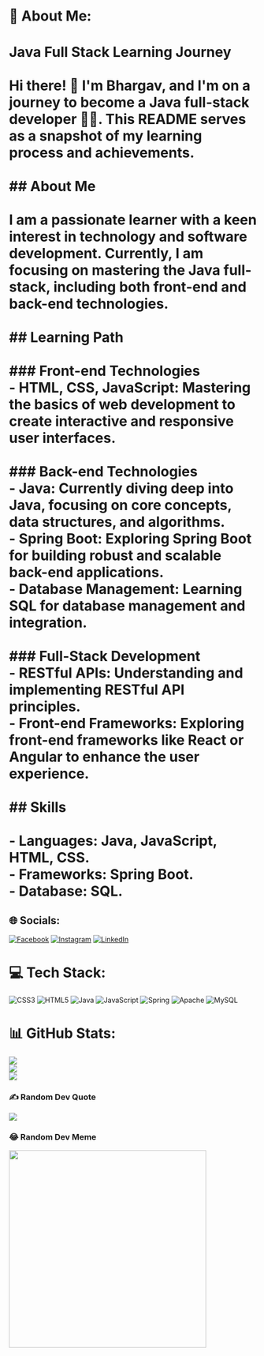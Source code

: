 # 💫 About Me:
# Java Full Stack Learning Journey<br><br>Hi there! 👋 I'm Bhargav, and I'm on a journey to become a Java full-stack developer 👨‍💻. This README serves as a snapshot of my learning process and achievements.<br><br>## About Me<br><br>I am a passionate learner with a keen interest in technology and software development. Currently, I am focusing on mastering the Java full-stack, including both front-end and back-end technologies.<br><br>## Learning Path<br><br>### Front-end Technologies<br>- **HTML, CSS, JavaScript:** Mastering the basics of web development to create interactive and responsive user interfaces.<br><br>### Back-end Technologies<br>- **Java:** Currently diving deep into Java, focusing on core concepts, data structures, and algorithms.<br>- **Spring Boot:** Exploring Spring Boot for building robust and scalable back-end applications.<br>- **Database Management:** Learning SQL for database management and integration.<br><br>### Full-Stack Development<br>- **RESTful APIs:** Understanding and implementing RESTful API principles.<br>- **Front-end Frameworks:** Exploring front-end frameworks like React or Angular to enhance the user experience.<br><br>## Skills<br><br>- **Languages:** Java, JavaScript, HTML, CSS.<br>- **Frameworks:** Spring Boot.<br>- **Database:** SQL.


## 🌐 Socials:
[![Facebook](https://img.shields.io/badge/Facebook-%231877F2.svg?logo=Facebook&logoColor=white)](https://facebook.com/Parthu) [![Instagram](https://img.shields.io/badge/Instagram-%23E4405F.svg?logo=Instagram&logoColor=white)](https://instagram.com/Parthu) [![LinkedIn](https://img.shields.io/badge/LinkedIn-%230077B5.svg?logo=linkedin&logoColor=white)](https://linkedin.com/in/Parthu) 

# 💻 Tech Stack:
![CSS3](https://img.shields.io/badge/css3-%231572B6.svg?style=plastic&logo=css3&logoColor=white) ![HTML5](https://img.shields.io/badge/html5-%23E34F26.svg?style=plastic&logo=html5&logoColor=white) ![Java](https://img.shields.io/badge/java-%23ED8B00.svg?style=plastic&logo=openjdk&logoColor=white) ![JavaScript](https://img.shields.io/badge/javascript-%23323330.svg?style=plastic&logo=javascript&logoColor=%23F7DF1E) ![Spring](https://img.shields.io/badge/spring-%236DB33F.svg?style=plastic&logo=spring&logoColor=white) ![Apache](https://img.shields.io/badge/apache-%23D42029.svg?style=plastic&logo=apache&logoColor=white) ![MySQL](https://img.shields.io/badge/mysql-%2300000f.svg?style=plastic&logo=mysql&logoColor=white)
# 📊 GitHub Stats:
![](https://github-readme-stats.vercel.app/api?username=Ram&theme=react&hide_border=false&include_all_commits=true&count_private=true)<br/>
![](https://github-readme-streak-stats.herokuapp.com/?user=Ram&theme=react&hide_border=false)<br/>
![](https://github-readme-stats.vercel.app/api/top-langs/?username=Ram&theme=react&hide_border=false&include_all_commits=true&count_private=true&layout=compact)

### ✍️ Random Dev Quote
![](https://quotes-github-readme.vercel.app/api?type=horizontal&theme=radical)

### 😂 Random Dev Meme
<img src='https://randommeme-five.vercel.app/' style="height: 400px;"/>
